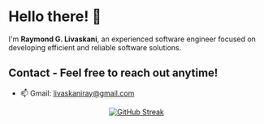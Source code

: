 # Hello there! 👋 

I'm **Raymond G. Livaskani**, an experienced software engineer focused on developing efficient and reliable software solutions.              
    
## Contact - Feel free to reach out anytime!       
    
- 📫 Gmail: [livaskaniray@gmail.com](mailto:livaskaniray@gmail.com)   
<p align="center">   
  <tr>
    <td align="center" style="padding=0;width=50%;">
<a href="https://git.io/streak-stats"><img src="https://streak-stats.demolab.com?user=rliva&theme=highcontrast&hide_border=true&border_radius=4.6" alt="GitHub Streak" /></a>
    </td>
  </tr>
</p>
